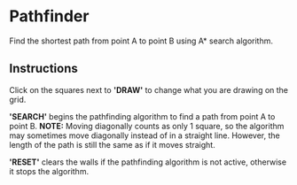 # Pathfinder
Find the shortest path from point A to point B using A* search algorithm.

## Instructions
Click on the squares next to **'DRAW'** to change what you are drawing on the grid.

**'SEARCH'** begins the pathfinding algorithm to find a path from point A to point B.
**NOTE:** Moving diagonally counts as only 1 square, so the algorithm may sometimes move diagonally instead of in a straight line. However, the length of the path is still the same as if it moves straight.

**'RESET'** clears the walls if the pathfinding algorithm is not active, otherwise it stops the algorithm.

